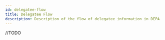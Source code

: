 ```yaml
---
id: delegatee-flow
title: Delegatee Flow
description: Description of the flow of delegatee information in DEPA
---
```


//TODO
